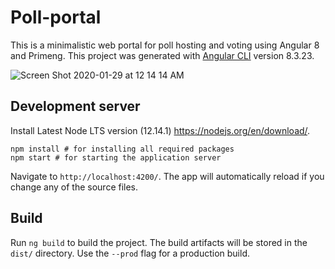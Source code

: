 # Poll-portal
This is a minimalistic web portal for poll hosting and voting using Angular 8 and Primeng. 
This project was generated with [Angular CLI](https://github.com/angular/angular-cli) version 8.3.23.


![Screen Shot 2020-01-29 at 12 14 14 AM](https://user-images.githubusercontent.com/11477091/73330316-7198f580-422e-11ea-91c4-2588fd8bd7a4.png)

## Development server

Install Latest Node LTS version (12.14.1) https://nodejs.org/en/download/. 

```
npm install # for installing all required packages
npm start # for starting the application server
```

Navigate to `http://localhost:4200/`. The app will automatically reload if you change any of the source files.


## Build

Run `ng build` to build the project. The build artifacts will be stored in the `dist/` directory. Use the `--prod` flag for a production build.



